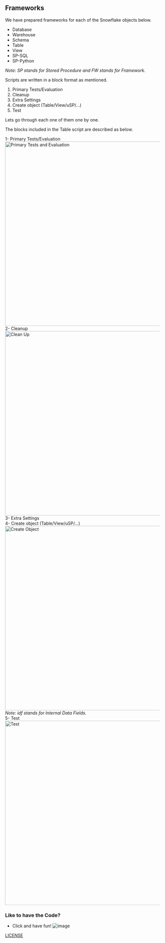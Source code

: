 ## Frameworks
We have prepared frameworks for each of the Snowflake objects below.
- Database
- Warehouse
- Schema
- Table
- View
- SP-SQL
- SP-Python

*Note: SP stands for Stored Procedure and FW stands for Framework.*

Scripts are written in a block format as mentioned.
1. Primary Tests/Evaluation
2. Cleanup
3. Extra Settings
4. Create object (Table/View/uSP/...)
5. Test

Lets go through each one of them one by one.

The blocks included in the Table script are described as below.

1- Primary Tests/Evaluation <br>
<img src="https://user-images.githubusercontent.com/114548387/213058849-7b670bb6-d263-49c9-bbfc-197315415d38.png" alt="Primary Tests and Evaluation" width="600"/><br>
2- Cleanup <br>
<img src="https://user-images.githubusercontent.com/114548387/213058972-b8e32901-6e06-4bf6-a184-b2588a35c0d5.png" alt="Clean Up" width="600"/><br>
3- Extra Settings <br>
4- Create object (Table/View/uSP/...) <br>
<img src="https://user-images.githubusercontent.com/114548387/213059514-ba5585e9-4eae-4621-89c8-81d9dd0eec06.png" alt="Create Object" width="600"/><br>
*Note: idf stands for Internal Data Fields.* <br>
5- Test <br>
<img src="https://user-images.githubusercontent.com/114548387/213060048-5d3029d6-b59c-485e-9ed3-2750384b1afd.png" alt="Test" width="600"/><br>

### Like to have the Code?
- Click and have fun!
![image](https://user-images.githubusercontent.com/114548387/213062950-dba259bb-1b8a-4e6b-8b22-4ae44f94e68b.png)


[LICENSE](/LICENSE)
